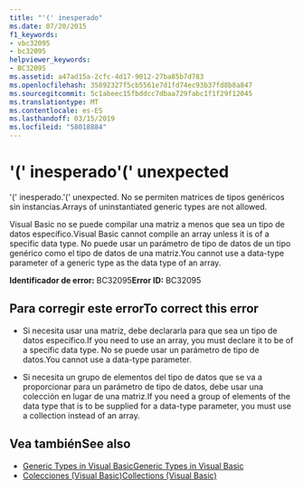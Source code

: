 ```yaml
---
title: "'(' inesperado"
ms.date: 07/20/2015
f1_keywords:
- vbc32095
- bc32095
helpviewer_keywords:
- BC32095
ms.assetid: a47ad15a-2cfc-4d17-9012-27ba85b7d783
ms.openlocfilehash: 35892327f5cb5561e7d1fd74ec93b37fd8b8a847
ms.sourcegitcommit: 5c1abeec15fbddcc7dbaa729fabc1f1f29f12045
ms.translationtype: MT
ms.contentlocale: es-ES
ms.lasthandoff: 03/15/2019
ms.locfileid: "58018884"
---
```

# <a name="-unexpected"></a><span data-ttu-id="99096-102">'(' inesperado</span><span class="sxs-lookup"><span data-stu-id="99096-102">'(' unexpected</span></span>
<span data-ttu-id="99096-103">'(' inesperado.</span><span class="sxs-lookup"><span data-stu-id="99096-103">'(' unexpected.</span></span> <span data-ttu-id="99096-104">No se permiten matrices de tipos genéricos sin instancias.</span><span class="sxs-lookup"><span data-stu-id="99096-104">Arrays of uninstantiated generic types are not allowed.</span></span>  
  
 <span data-ttu-id="99096-105">Visual Basic no se puede compilar una matriz a menos que sea un tipo de datos específico.</span><span class="sxs-lookup"><span data-stu-id="99096-105">Visual Basic cannot compile an array unless it is of a specific data type.</span></span> <span data-ttu-id="99096-106">No puede usar un parámetro de tipo de datos de un tipo genérico como el tipo de datos de una matriz.</span><span class="sxs-lookup"><span data-stu-id="99096-106">You cannot use a data-type parameter of a generic type as the data type of an array.</span></span>  
  
 <span data-ttu-id="99096-107">**Identificador de error:** BC32095</span><span class="sxs-lookup"><span data-stu-id="99096-107">**Error ID:** BC32095</span></span>  
  
## <a name="to-correct-this-error"></a><span data-ttu-id="99096-108">Para corregir este error</span><span class="sxs-lookup"><span data-stu-id="99096-108">To correct this error</span></span>  
  
-   <span data-ttu-id="99096-109">Si necesita usar una matriz, debe declararla para que sea un tipo de datos específico.</span><span class="sxs-lookup"><span data-stu-id="99096-109">If you need to use an array, you must declare it to be of a specific data type.</span></span> <span data-ttu-id="99096-110">No se puede usar un parámetro de tipo de datos.</span><span class="sxs-lookup"><span data-stu-id="99096-110">You cannot use a data-type parameter.</span></span>  
  
-   <span data-ttu-id="99096-111">Si necesita un grupo de elementos del tipo de datos que se va a proporcionar para un parámetro de tipo de datos, debe usar una colección en lugar de una matriz.</span><span class="sxs-lookup"><span data-stu-id="99096-111">If you need a group of elements of the data type that is to be supplied for a data-type parameter, you must use a collection instead of an array.</span></span>  
  
## <a name="see-also"></a><span data-ttu-id="99096-112">Vea también</span><span class="sxs-lookup"><span data-stu-id="99096-112">See also</span></span>

- [<span data-ttu-id="99096-113">Generic Types in Visual Basic</span><span class="sxs-lookup"><span data-stu-id="99096-113">Generic Types in Visual Basic</span></span>](../../visual-basic/programming-guide/language-features/data-types/generic-types.md)
- [<span data-ttu-id="99096-114">Colecciones (Visual Basic)</span><span class="sxs-lookup"><span data-stu-id="99096-114">Collections (Visual Basic)</span></span>](~/docs/visual-basic/programming-guide/concepts/collections.md)
